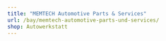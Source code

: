 ```yaml
---
title: "MEMTECH Automotive Parts & Services"
url: /bay/memtech-automotive-parts-und-services/
shop: Autowerkstatt
---
```

